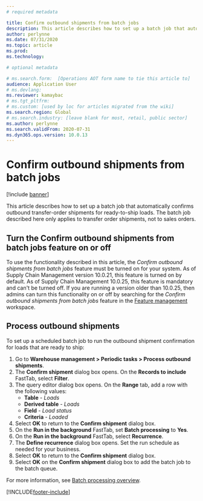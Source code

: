```yaml
---
# required metadata

title: Confirm outbound shipments from batch jobs
description: This article describes how to set up a batch job that automatically confirms outbound transfer-order shipments for ready-to-ship loads.
author: perlynne
ms.date: 07/31/2020
ms.topic: article
ms.prod: 
ms.technology: 

# optional metadata

# ms.search.form:  [Operations AOT form name to tie this article to]
audience: Application User
# ms.devlang: 
ms.reviewer: kamaybac
# ms.tgt_pltfrm: 
# ms.custom: [used by loc for articles migrated from the wiki]
ms.search.region: Global
# ms.search.industry: [leave blank for most, retail, public sector]
ms.author: perlynne
ms.search.validFrom: 2020-07-31
ms.dyn365.ops.version: 10.0.13
---
```


# Confirm outbound shipments from batch jobs

[!include [banner](../includes/banner.md)]

This article describes how to set up a batch job that automatically confirms outbound transfer-order shipments for ready-to-ship loads. The batch job described here only applies to transfer order shipments, not to sales orders.

## Turn the Confirm outbound shipments from batch jobs feature on or off

To use the functionality described in this article, the *Confirm outbound shipments from batch jobs* feature must be turned on for your system. As of Supply Chain Management version 10.0.21, this feature is turned on by default. As of Supply Chain Management 10.0.25, this feature is mandatory and can't be turned off. If you are running a version older than 10.0.25, then admins can turn this functionality on or off by searching for the *Confirm outbound shipments from batch jobs* feature in the [Feature management](../../fin-ops-core/fin-ops/get-started/feature-management/feature-management-overview.md) workspace.

## Process outbound shipments

To set up a scheduled batch job to run the outbound shipment confirmation for loads that are ready to ship:

1. Go to **Warehouse management \> Periodic tasks \> Process outbound shipments**.
1. The **Confirm shipment** dialog box opens. On the **Records to include** FastTab, select **Filter**.
1. The query editor dialog box opens. On the **Range** tab, add a row with the following values:
    - **Table** - *Loads*
    - **Derived table** - *Loads*
    - **Field** - *Load status*
    - **Criteria** - *Loaded*
1. Select **OK** to return to the **Confirm shipment** dialog box.
1. On the **Run in the background** FastTab, set **Batch processing** to **Yes**.
1. On the **Run in the background** FastTab, select **Recurrence**.
1. The **Define recurrence** dialog box opens. Set the run schedule as needed for your business.
1. Select **OK** to return to the **Confirm shipment** dialog box.
1. Select **OK** on the **Confirm shipment** dialog box to add the batch job to the batch queue.

For more information, see [Batch processing overview](../../fin-ops-core/dev-itpro/sysadmin/batch-processing-overview.md).


[!INCLUDE[footer-include](../../includes/footer-banner.md)]